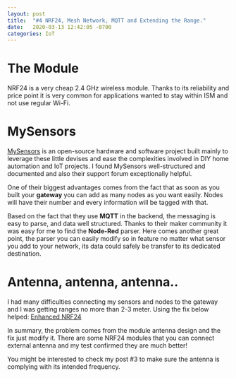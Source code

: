 ```yaml
---
layout: post
title:  "#4 NRF24, Mesh Network, MQTT and Extending the Range."
date:   2020-03-13 12:42:05 -0700
categories: IoT
---
```

# The Module
NRF24 is a very cheap 2.4 GHz wireless module. Thanks to its reliability and price point it is very common for applications wanted to stay within ISM and not use regular Wi-Fi.

# MySensors
[MySensors]( https://www.mysensors.org) is an open-source hardware and software project built mainly to leverage these little devises and ease the complexities involved in DIY home automation and IoT projects. I found MySensors well-structured and documented and also their support forum exceptionally helpful. 

One of their biggest advantages comes from the fact that as soon as you built your **gateway** you can add as many nodes as you want easily. Nodes will have their number and every information will be tagged with that. 

Based on the fact that they use **MQTT** in the backend, the messaging is easy to parse, and data well structured. Thanks to their maker community it was easy for me to find the **Node-Red** parser. Here comes another great point, the parser you can easily modify so in feature no matter what sensor you add to your network, its data could safely be transfer to its dedicated destination.

# Antenna, antenna, antenna..
I had many difficulties connecting my sensors and nodes to the gateway and I was getting ranges no more than 2-3 meter. Using the fix below helped:
[Enhanced NRF24](https://www.instructables.com/id/Enhanced-NRF24L01/)

In summary, the problem comes from the module antenna design and the fix just modify it. There are some NRF24 modules that you can connect external antenna and my test confirmed they are much better! 

You might be interested to check my post #3 to make sure the antenna is complying with its intended frequency.

